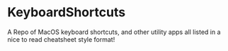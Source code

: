 # KeyboardShortcuts
A Repo of MacOS keyboard shortcuts, and other utility apps all listed in a nice to read cheatsheet style format!
